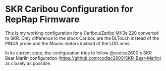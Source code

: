 SKR Caribou Configuration for RepRap Firmware
=============================================

This is my working configuration for a Caribou/Zaribo MK3s 220 converted to SKR. Only difference to the stock Caribou are the BLTouch instead of the PINDA probe and the Moons motors instead of the LDO ones.

In its current state, the configuration tries to follow @codica2600's SKR Bear Marlin configuration (https://github.com/codiac2600/SKR-Bear-Marlin) as closely as possible.
